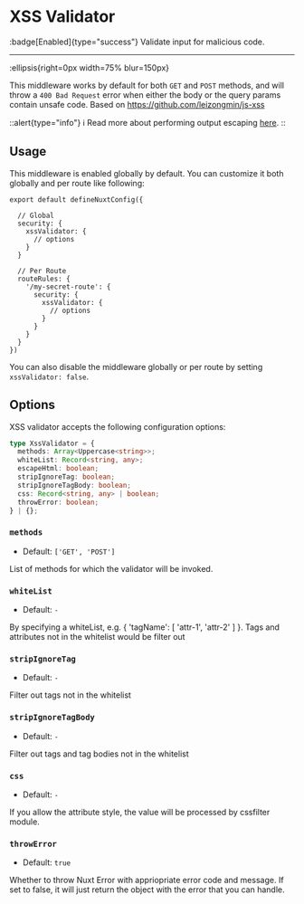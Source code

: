 # XSS Validator

:badge[Enabled]{type="success"} Validate input for malicious code.

---

:ellipsis{right=0px width=75% blur=150px}

This middleware works by default for both `GET` and `POST` methods, and will throw a `400 Bad Request` error when either the body or the query params contain unsafe code. Based on <https://github.com/leizongmin/js-xss>

::alert{type="info"}
ℹ Read more about performing output escaping [here](https://cheatsheetseries.owasp.org/cheatsheets/Nodejs_Security_Cheat_Sheet.html#perform-output-escaping).
::

## Usage

This middleware is enabled globally by default. You can customize it both globally and per route like following:

```js{}[nuxt.config.ts]
export default defineNuxtConfig({

  // Global
  security: {
    xssValidator: {
      // options
    }
  }

  // Per Route
  routeRules: {
    '/my-secret-route': {
      security: {
        xssValidator: {
          // options
        }
      }
    }
  }
})
```

You can also disable the middleware globally or per route by setting `xssValidator: false`.

## Options

XSS validator accepts the following configuration options:

```ts
type XssValidator = {
  methods: Array<Uppercase<string>>;
  whiteList: Record<string, any>;
  escapeHtml: boolean;
  stripIgnoreTag: boolean;
  stripIgnoreTagBody: boolean;
  css: Record<string, any> | boolean;
  throwError: boolean;
} | {};
```

### `methods`
- Default: `['GET', 'POST']`

List of methods for which the validator will be invoked.

### `whiteList`

- Default: `-`

By specifying a whiteList, e.g. { 'tagName': [ 'attr-1', 'attr-2' ] }. Tags and attributes not in the whitelist would be filter out

### `stripIgnoreTag`

- Default: `-`

Filter out tags not in the whitelist

### `stripIgnoreTagBody`

- Default: `-`

Filter out tags and tag bodies not in the whitelist

### `css`

- Default: `-`

If you allow the attribute style, the value will be processed by cssfilter module.

### `throwError`

- Default: `true`

Whether to throw Nuxt Error with appriopriate error code and message. If set to false, it will just return the object with the error that you can handle.
